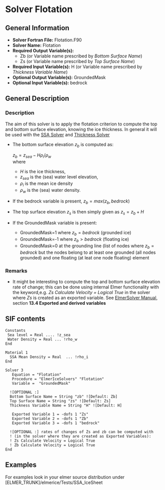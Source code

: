 # Solver Flotation
## General Information
- **Solver Fortran File:** Flotation.F90
- **Solver Name:** Flotation
- **Required Output Variable(s):** 
	- Zb (or Variable name prescribed by *Bottom Surface Name*)
	- Zs (or Variable name prescribed by *Top Surface Name*)
- **Required Input Variable(s):** H (or Variable name prescribed by *Thickness Variable Name*)
- **Optional Output Variable(s):** GroundedMask
- **Optional Input Variable(s):** bedrock

## General Description

### Description 

The aim of this solver is to apply the flotation criterion to compute the top and bottom surface elevation, knowing the ice thickness. In general it will be used with the [SSA Solver](./SSA.md) and [Thickness Solver](./ThicknessSolver.md)

- The bottom surface elevation $z_b$ is computed as:

  $z_b=z_{sea} - H \rho_i / \rho_w$  
  where  
  - $H$ is the ice thickness,   
  - $z_{sea}$ is the (sea) water level elevation,   
  - $\rho_i$ is the mean ice density   
  - $\rho_w$ is the (sea) water density.

- If the bedrock variable is present, $z_b=max(z_b,bedrock)$  

- The top surface elevation $z_s$ is then simply given as $z_s = z_b + H$

- If the GroundedMask variable is present:  
  - GroundedMask=1 where $z_b=bedrock$ (grounded ice)
  - GroundedMask=-1 where $z_b>bedrock$ (floating ice)
  - GroundedMask=0 at the grounding line (list of nodes where $z_b=bedrock$ but the nodes belong to at least one grounded (all nodes grounded) and one floating (at leat one node floating) element  


### Remarks  

- It might be interesting to compute the top and bottom surface elevation rate of change; this can be done using internal Elmer functionality with the keyword,e.g. *Zs Calculate Velocity = Logical True* in the solver where *Zs* is created as an exported variable. See [ElmerSolver Manual](http://www.nic.funet.fi/pub/sci/physics/elmer/doc/ElmerSolverManual.pdf), section **13.4 Exported and derived variables**

## SIF contents
```
Constants
 Sea level = Real .... !z_sea
 Water Density = Real ... !rho_w 
End

Material 1
  SSA Mean Density = Real  ... !rho_i 
End

Solver 3
   Equation = "Flotation"
   Procedure = "ElmerIceSolvers" "Flotation"
   Variable =  "GroundedMask"

  ![OPTIONAL :] 
  Bottom Surface Name = String "zb" ![Default: Zb]  
  Top Surface Name = String "zs" ![Default: Zs]  
  Thickness Variable Name = String "H" ![Default: H] 

   Exported Variable 1 = -dofs 1 "Zs"
   Exported Variable 2 = -dofs 1 "Zb"
   Exported Variable 3 = -dofs 1 "bedrock"

  ![OPTIONAL :] rates of changes of Zs and zb can be computed with 
  ! (in the solver where they are created as Exported Variables):
  ! Zs Calculate Velocity = Logical True
  ! Zb Calculate Velocity = Logical True
End
```

## Examples
For examples look in your elmer source distribution under
[ELMER_TRUNK]/elmerice/Tests/SSA_IceSheet
